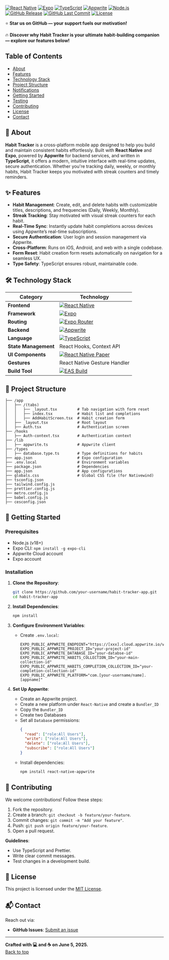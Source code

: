 <a name="top"></a>

[![React Native](https://img.shields.io/badge/React%20Native-0.79-61DAFB?logo=react)](https://reactnative.dev/)
[![Expo](https://img.shields.io/badge/Expo-SDK%2053-000020?logo=expo)](https://expo.dev/)
[![TypeScript](https://img.shields.io/badge/TypeScript-5.8-3178C6?logo=typescript)](https://www.typescriptlang.org/)
[![Appwrite](https://img.shields.io/badge/Appwrite-Cloud-FD366E?logo=appwrite)](https://appwrite.io/)
[![Node.js](https://img.shields.io/badge/Node.js-18-339933?logo=node.js)](https://nodejs.org/)
[![GitHub Release](https://img.shields.io/github/v/release/NeeradNandan/habit-tracker-app)](https://github.com/NeeradNandan/habit-tracker-app/releases)
[![GitHub Last Commit](https://img.shields.io/github/last-commit/NeeradNandan/habit-tracker-app)](https://github.com/NeeradNandan/habit-tracker-app/commits/)
[![License](https://img.shields.io/badge/License-MIT-brightgreen)](https://opensource.org/licenses/MIT)

⭐ **Star us on GitHub — your support fuels our motivation!**

🔥 **Discover why Habit Tracker is your ultimate habit-building companion — explore our features below!**

## Table of Contents
- [About](#-about)
- [Features](#-features)
- [Technology Stack](#-technology-stack)
- [Project Structure](#-project-structure)
- [Notifications](#-notifications)
- [Getting Started](#-getting-started)
- [Testing](#-testing)
- [Contributing](#-contributing)
- [License](#-license)
- [Contact](#-contact)

## 🚀 About

**Habit Tracker** is a cross-platform mobile app designed to help you build and maintain consistent habits effortlessly. Built with **React Native** and **Expo**, powered by **Appwrite** for backend services, and written in **TypeScript**, it offers a modern, intuitive interface with real-time updates, secure authentication. Whether you're tracking daily, weekly, or monthly habits, Habit Tracker keeps you motivated with streak counters and timely reminders.

## ✨ Features

- **Habit Management**: Create, edit, and delete habits with customizable titles, descriptions, and frequencies (Daily, Weekly, Monthly).
- **Streak Tracking**: Stay motivated with visual streak counters for each habit.
- **Real-Time Sync**: Instantly update habit completions across devices using Appwrite’s real-time subscriptions.
- **Secure Authentication**: User login and session management via Appwrite.
- **Cross-Platform**: Runs on iOS, Android, and web with a single codebase.
- **Form Reset**: Habit creation form resets automatically on navigation for a seamless UX.
- **Type Safety**: TypeScript ensures robust, maintainable code.

## 🛠️ Technology Stack

| **Category**          | **Technology**                     |
|-----------------------|------------------------------------|
| **Frontend**          | [![React Native](https://img.shields.io/badge/React%20Native-61DAFB?logo=react)](https://reactnative.dev/) |
| **Framework**         | [![Expo](https://img.shields.io/badge/Expo-000020?logo=expo)](https://expo.dev/) |
| **Routing**           | [![Expo Router](https://img.shields.io/badge/Expo%20Router-000020?logo=expo)](https://docs.expo.dev/router/introduction/) |
| **Backend**           | [![Appwrite](https://img.shields.io/badge/Appwrite-FD366E?logo=appwrite)](https://appwrite.io/) |
| **Language**          | [![TypeScript](https://img.shields.io/badge/TypeScript-3178C6?logo=typescript)](https://www.typescriptlang.org/) |
| **State Management**  | React Hooks, Context API           |
| **UI Components**     | [![React Native Paper](https://img.shields.io/badge/React%20Native%20Paper-764ABC)](https://callstack.github.io/react-native-paper/) |
| **Gestures**          | React Native Gesture Handler       |
| **Build Tool**        | [![EAS Build](https://img.shields.io/badge/EAS%20Build-000020?logo=expo)](https://docs.expo.dev/build/introduction/) |

## 📂 Project Structure

```plaintext
├── /app
│   ├── /(tabs)
│   │   ├── _layout.tsx         # Tab navigation with form reset
│   │   ├── index.tsx           # Habit list and completions
│   │   ├── AddHabitScreen.tsx  # Habit creation form
│   ├── _layout.tsx             # Root layout
│   ├── Auth.tsx                # Authentication screen
├── /hooks
│   ├── Auth-context.tsx        # Authentication context
├── /lib
│   ├── appwrite.ts             # Appwrite client
├── /types
│   ├── database.type.ts        # Type definitions for habits
├── app.json                    # Expo configuration
├── .env.local                  # Environment variables
├── package.json                # Dependencies
├── app.json                    # App configurations
├── globals.css                 # Global CSS file (for Nativewind)
├── tsconfig.json
├── tailwind.config.js
├── prettier.config.js
├── metro.config.js
├── babel.config.js
├── cesconfig.json
```


## 🚀 Getting Started

### Prerequisites
- Node.js (v18+)
- Expo CLI: `npm install -g expo-cli`
- Appwrite Cloud account
- Expo account

### Installation

1. **Clone the Repository**:
   ```bash
   git clone https://github.com/your-username/habit-tracker-app.git
   cd habit-tracker-app
   ```

2. **Install Dependencies**:
   ```bash
   npm install
   ```

3. **Configure Environment Variables**:
    - Create `.env.local`:
      ```plaintext
      EXPO_PUBLIC_APPWRITE_ENDPOINT="https://[xxx].cloud.appwrite.io/v1"
      EXPO_PUBLIC_APPWRITE_PROJECT_ID="your-project-id"
      EXPO_PUBLIC_APPWRITE_DATABASE_ID="your-databse-id"
      EXPO_PUBLIC_APPWRITE_HABITS_COLLECTION_ID="your-main-collection-id"
      EXPO_PUBLIC_APPWRITE_HABITS_COMPLETION_COLLECTION_ID="your-completion-collection-id"
      EXPO_PUBLIC_APPWRITE_PLATFORM="com.[your-username/name].[appname]"
      ```

4. **Set Up Appwrite**:
    - Create an Appwrite project.
    - Create a new platform under `React-Native` and create a `Bundler_ID`
    - Copy the `Bundler_ID`
    - Create two Databases
    - Set all `Database` permissions:
      ```json
      {
        "read": ["role:All Users"],
        "write": ["role:All Users"],
        "delete": ["role:All Users"],
        "subscribe": ["role:All Users"]
      }
      ```
    - Install dependencies:
      ```bash
      npm install react-native-appwrite
      ```


## 🤝 Contributing

We welcome contributions! Follow these steps:
1. Fork the repository.
2. Create a branch: `git checkout -b feature/your-feature`.
3. Commit changes: `git commit -m "Add your feature"`.
4. Push: `git push origin feature/your-feature`.
5. Open a pull request.

**Guidelines**:
- Use TypeScript and Prettier.
- Write clear commit messages.
- Test changes in a development build.

## 📝 License

This project is licensed under the [MIT License](LICENSE).

## 📬 Contact

Reach out via:
- **GitHub Issues**: [Submit an issue](https://github.com/NeeradNandan/habit-tracker-app/issues)

---

**Crafted with 💻 and ☕ on June 5, 2025.**  
[Back to top](#top)
